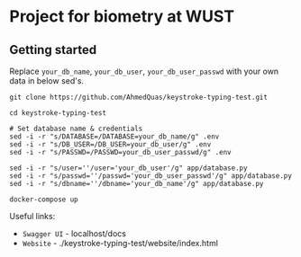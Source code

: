 # Project for biometry at WUST

## Getting started

Replace `your_db_name`, `your_db_user`, `your_db_user_passwd` with your own data in below sed's.

```
git clone https://github.com/AhmedQuas/keystroke-typing-test.git

cd keystroke-typing-test

# Set database name & credentials
sed -i -r "s/DATABASE=/DATABASE=your_db_name/g" .env
sed -i -r "s/DB_USER=/DB_USER=your_db_user/g" .env
sed -i -r "s/PASSWD=/PASSWD=your_db_user_passwd/g" .env

sed -i -r "s/user=''/user='your_db_user'/g" app/database.py
sed -i -r "s/passwd=''/passwd='your_db_user_passwd'/g" app/database.py
sed -i -r "s/dbname=''/dbname='your_db_name'/g" app/database.py

docker-compose up
```

Useful links:
- `Swagger UI` - localhost/docs
- `Website` - ./keystroke-typing-test/website/index.html